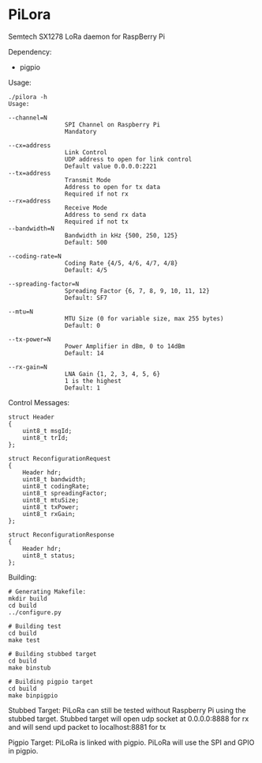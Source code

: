 # PiLora
Semtech SX1278 LoRa daemon for RaspBerry Pi

Dependency:
* pigpio

Usage:
```
./pilora -h
Usage:

--channel=N
                SPI Channel on Raspberry Pi
                Mandatory

--cx=address
                Link Control
                UDP address to open for link control
                Default value 0.0.0.0:2221
--tx=address
                Transmit Mode
                Address to open for tx data
                Required if not rx
--rx=address
                Receive Mode
                Address to send rx data
                Required if not tx
--bandwidth=N
                Bandwidth in kHz {500, 250, 125}
                Default: 500

--coding-rate=N
                Coding Rate {4/5, 4/6, 4/7, 4/8}
                Default: 4/5

--spreading-factor=N
                Spreading Factor {6, 7, 8, 9, 10, 11, 12}
                Default: SF7

--mtu=N
                MTU Size (0 for variable size, max 255 bytes)
                Default: 0

--tx-power=N
                Power Amplifier in dBm, 0 to 14dBm
                Default: 14

--rx-gain=N
                LNA Gain {1, 2, 3, 4, 5, 6}
                1 is the highest
                Default: 1

```

Control Messages:
```
struct Header
{
    uint8_t msgId;
    uint8_t trId;
};

struct ReconfigurationRequest
{
    Header hdr;
    uint8_t bandwidth;
    uint8_t codingRate;
    uint8_t spreadingFactor;
    uint8_t mtuSize;
    uint8_t txPower;
    uint8_t rxGain;
};

struct ReconfigurationResponse
{
    Header hdr;
    uint8_t status;
};

```

Building:
```
# Generating Makefile:
mkdir build
cd build
../configure.py

# Building test
cd build
make test

# Building stubbed target
cd build
make binstub

# Building pigpio target
cd build
make binpigpio
```

Stubbed Target:
PiLoRa can still be tested without Raspberry Pi using the stubbed target.
Stubbed target will open udp socket at 0.0.0.0:8888 for rx and will send upd packet to localhost:8881 for tx

Pigpio Target:
PiLoRa is linked with pigpio. PiLoRa will use the SPI and GPIO in pigpio.